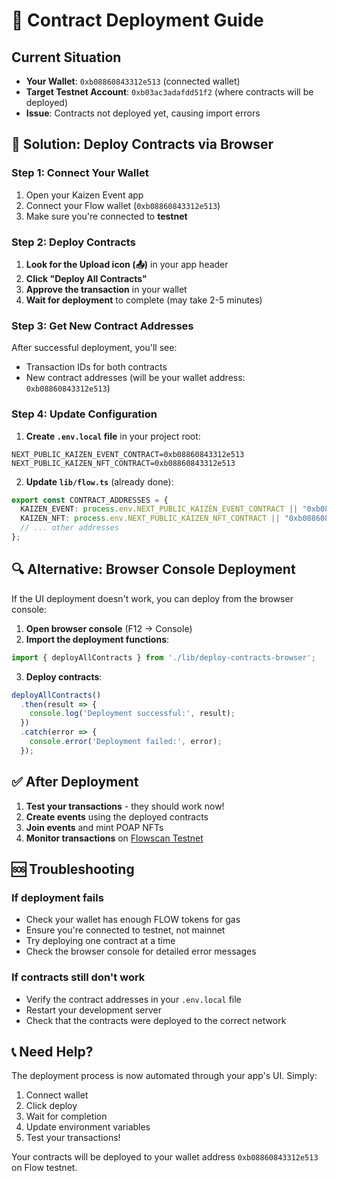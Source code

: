 # 🚀 Contract Deployment Guide

## Current Situation

- **Your Wallet**: `0xb08860843312e513` (connected wallet)
- **Target Testnet Account**: `0xb03ac3adafdd51f2` (where contracts will be deployed)
- **Issue**: Contracts not deployed yet, causing import errors

## 🎯 Solution: Deploy Contracts via Browser

### Step 1: Connect Your Wallet

1. Open your Kaizen Event app
2. Connect your Flow wallet (`0xb08860843312e513`)
3. Make sure you're connected to **testnet**

### Step 2: Deploy Contracts

1. **Look for the Upload icon (📤)** in your app header
2. **Click "Deploy All Contracts"**
3. **Approve the transaction** in your wallet
4. **Wait for deployment** to complete (may take 2-5 minutes)

### Step 3: Get New Contract Addresses

After successful deployment, you'll see:

- Transaction IDs for both contracts
- New contract addresses (will be your wallet address: `0xb08860843312e513`)

### Step 4: Update Configuration

1. **Create `.env.local` file** in your project root:

```env
NEXT_PUBLIC_KAIZEN_EVENT_CONTRACT=0xb08860843312e513
NEXT_PUBLIC_KAIZEN_NFT_CONTRACT=0xb08860843312e513
```

2. **Update `lib/flow.ts`** (already done):

```typescript
export const CONTRACT_ADDRESSES = {
  KAIZEN_EVENT: process.env.NEXT_PUBLIC_KAIZEN_EVENT_CONTRACT || "0xb08860843312e513",
  KAIZEN_NFT: process.env.NEXT_PUBLIC_KAIZEN_NFT_CONTRACT || "0xb08860843312e513",
  // ... other addresses
};
```

## 🔍 Alternative: Browser Console Deployment

If the UI deployment doesn't work, you can deploy from the browser console:

1. **Open browser console** (F12 → Console)
2. **Import the deployment functions**:

```javascript
import { deployAllContracts } from './lib/deploy-contracts-browser';
```

3. **Deploy contracts**:

```javascript
deployAllContracts()
  .then(result => {
    console.log('Deployment successful:', result);
  })
  .catch(error => {
    console.error('Deployment failed:', error);
  });
```

## ✅ After Deployment

1. **Test your transactions** - they should work now!
2. **Create events** using the deployed contracts
3. **Join events** and mint POAP NFTs
4. **Monitor transactions** on [Flowscan Testnet](https://testnet.flowscan.io/)

## 🆘 Troubleshooting

### If deployment fails

- Check your wallet has enough FLOW tokens for gas
- Ensure you're connected to testnet, not mainnet
- Try deploying one contract at a time
- Check the browser console for detailed error messages

### If contracts still don't work

- Verify the contract addresses in your `.env.local` file
- Restart your development server
- Check that the contracts were deployed to the correct network

## 📞 Need Help?

The deployment process is now automated through your app's UI. Simply:

1. Connect wallet
2. Click deploy
3. Wait for completion
4. Update environment variables
5. Test your transactions!

Your contracts will be deployed to your wallet address `0xb08860843312e513` on Flow testnet.
